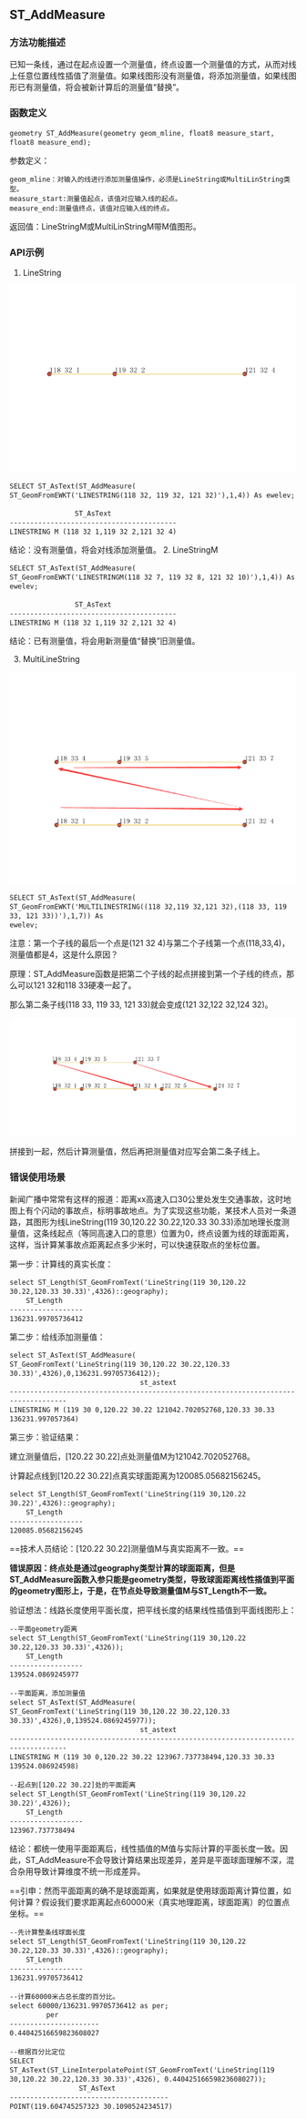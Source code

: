 ## ST_AddMeasure
### 方法功能描述
已知一条线，通过在起点设置一个测量值，终点设置一个测量值的方式，从而对线上任意位置线性插值了测量值。如果线图形没有测量值，将添加测量值，如果线图形已有测量值，将会被新计算后的测量值“替换”。

### 函数定义

```
geometry ST_AddMeasure(geometry geom_mline, float8 measure_start, float8 measure_end);
```

参数定义：

    geom_mline：对输入的线进行添加测量值操作，必须是LineString或MultiLinString类型。
    measure_start:测量值起点，该值对应输入线的起点。
    measure_end:测量值终点，该值对应输入线的终点。

返回值：LineStringM或MultiLinStringM带M值图形。

### API示例

1. LineString

![](../../images/LinearReferencing/ST_AddMeasure.png)

```
SELECT ST_AsText(ST_AddMeasure(
ST_GeomFromEWKT('LINESTRING(118 32, 119 32, 121 32)'),1,4)) As ewelev;

                ST_AsText
-----------------------------------------
LINESTRING M (118 32 1,119 32 2,121 32 4)
```
结论：没有测量值，将会对线添加测量值。
2. LineStringM

```
SELECT ST_AsText(ST_AddMeasure(
ST_GeomFromEWKT('LINESTRINGM(118 32 7, 119 32 8, 121 32 10)'),1,4)) As ewelev;

                ST_AsText
-----------------------------------------
LINESTRING M (118 32 1,119 32 2,121 32 4)
```
结论：已有测量值，将会用新测量值“替换”旧测量值。

3. MultiLineString

![](../../images/LinearReferencing/ST_AddMeasure1.png)

```
SELECT ST_AsText(ST_AddMeasure(
ST_GeomFromEWKT('MULTILINESTRING((118 32,119 32,121 32),(118 33, 119 33, 121 33))'),1,7)) As
ewelev;
```
注意：第一个子线的最后一个点是(121 32 4)与第二个子线第一个点(118,33,4)，测量值都是4，这是什么原因？

原理：ST_AddMeasure函数是把第二个子线的起点拼接到第一个子线的终点，那么可以121 32和118 33硬凑一起了。

那么第二条子线(118 33, 119 33, 121 33)就会变成(121 32,122 32,124 32)。

![](../../images/LinearReferencing/ST_AddMeasure2.png)

拼接到一起，然后计算测量值，然后再把测量值对应写会第二条子线上。


### 错误使用场景
新闻广播中常常有这样的报道：距离xx高速入口30公里处发生交通事故，这时地图上有个闪动的事故点，标明事故地点。为了实现这些功能，某技术人员对一条道路，其图形为线LineString(119 30,120.22 30.22,120.33 30.33)添加地理长度测量值，这条线起点（等同高速入口的意思）位置为0，终点设置为线的球面距离，这样，当计算某事故点距离起点多少米时，可以快速获取点的坐标位置。

第一步：计算线的真实长度：

```
select ST_Length(ST_GeomFromText('LineString(119 30,120.22 30.22,120.33 30.33)',4326)::geography);
    ST_Length
------------------
136231.99705736412
```
第二步：给线添加测量值：

```
select ST_AsText(ST_AddMeasure(
ST_GeomFromText('LineString(119 30,120.22 30.22,120.33 30.33)',4326),0,136231.99705736412));
                                st_astext
------------------------------------------------------------------------------------
LINESTRING M (119 30 0,120.22 30.22 121042.702052768,120.33 30.33 136231.997057364)
```
第三步：验证结果：


建立测量值后，[120.22 30.22]点处测量值M为121042.702052768。

计算起点线到[120.22 30.22]点真实球面距离为120085.05682156245。

```
select ST_Length(ST_GeomFromText('LineString(119 30,120.22 30.22)',4326)::geography);
    ST_Length
------------------
120085.05682156245
```

==技术人员结论：[120.22 30.22]测量值M与真实距离不一致。==

**错误原因：终点处是通过geography类型计算的球面距离，但是ST_AddMeasure函数入参只能是geometry类型，导致球面距离线性插值到平面的geometry图形上，于是，在节点处导致测量值M与ST_Length不一致。**

验证想法：线路长度使用平面长度，把平线长度的结果线性插值到平面线图形上：

```
--平面geometry距离
select ST_Length(ST_GeomFromText('LineString(119 30,120.22 30.22,120.33 30.33)',4326));
    ST_Length
------------------
139524.0869245977

--平面距离，添加测量值
select ST_AsText(ST_AddMeasure(
ST_GeomFromText('LineString(119 30,120.22 30.22,120.33 30.33)',4326),0,139524.0869245977));
                                st_astext
------------------------------------------------------------------------------------
LINESTRING M (119 30 0,120.22 30.22 123967.737738494,120.33 30.33 139524.086924598)

--起点到[120.22 30.22]处的平面距离
select ST_Length(ST_GeomFromText('LineString(119 30,120.22 30.22)',4326));
    ST_Length
------------------
123967.737738494
```
结论：都统一使用平面距离后，线性插值的M值与实际计算的平面长度一致。因此，ST_AddMeasure不会导致计算结果出现差异，差异是平面球面理解不深，混合杂用导致计算维度不统一形成差异。


==引申：然而平面距离的确不是球面距离，如果就是使用球面距离计算位置，如何计算？假设我们要求距离起点60000米（真实地理距离，球面距离）的位置点坐标。==

```
--先计算整条线球面长度
select ST_Length(ST_GeomFromText('LineString(119 30,120.22 30.22,120.33 30.33)',4326)::geography);
    ST_Length
------------------
136231.99705736412

--计算60000米占总长度的百分比。
select 60000/136231.99705736412 as per;
         per
----------------------
0.44042516659823608027

--根据百分比定位
SELECT ST_AsText(ST_LineInterpolatePoint(ST_GeomFromText('LineString(119 30,120.22 30.22,120.33 30.33)',4326), 0.44042516659823608027));
                 ST_AsText
---------------------------------------
POINT(119.604745257323 30.1090524234517)

```


